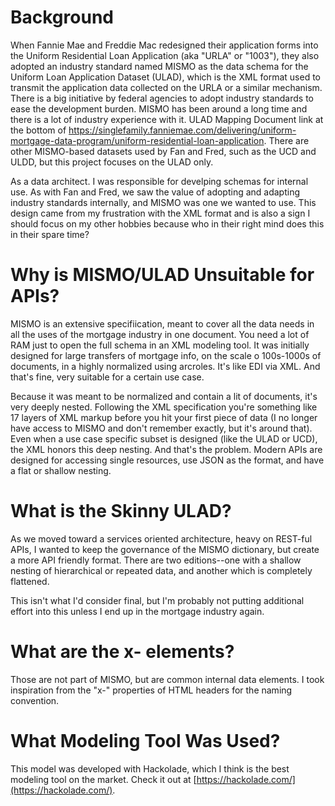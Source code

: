 # Background

When Fannie Mae and Freddie Mac redesigned their application forms into the Uniform Residential Loan Application (aka "URLA" or "1003"), they also adopted an industry standard named MISMO as the data schema for the Uniform Loan Application Dataset (ULAD), which is the XML format used to transmit the application data collected on the URLA or a similar mechanism.  There is a big initiative by federal agencies to adopt industry standards to ease the development burden.  MISMO has been around a long time and there is a lot of industry experience with it.  ULAD Mapping Document link at the bottom of https://singlefamily.fanniemae.com/delivering/uniform-mortgage-data-program/uniform-residential-loan-application.  There are other MISMO-based datasets used by Fan and Fred, such as the UCD and ULDD, but this project focuses on the ULAD only.

As a data architect. I was responsible for develping schemas for internal use.  As with Fan and Fred, we saw the value of adopting and adapting industry standards internally, and MISMO was one we wanted to use.  This design came from my frustration with the XML format and is also a sign I should focus on my other hobbies because who in their right mind does this in their spare time?

# Why is MISMO/ULAD Unsuitable for APIs?

MISMO is an extensive specifiication, meant to cover all the data needs in all the uses of the mortgage industry in one document.  You need a lot of RAM just to open the full schema in an XML modeling tool.  It was initially designed for large transfers of mortgage info, on the scale o 100s-1000s of documents, in a highly normalized using arcroles.  It's like EDI via XML.  And that's fine, very suitable for a certain use case.

Because it was meant to be normalized and contain a lit of documents, it's very deeply nested.  Following the XML specification you're something like 17 layers of XML markup before you hit your first piece of data (I no longer have access to MISMO and don't remember exactly, but it's around that).  Even when a use case specific subset is designed (like the ULAD or UCD), the XML honors this deep nesting.  And that's the problem.  Modern APIs are designed for accessing single resources, use JSON as the format, and have a flat or shallow nesting.

# What is the Skinny ULAD?

As we moved toward a services oriented architecture, heavy on REST-ful APIs, I wanted to keep the governance of the MISMO dictionary, but create a more API friendly format.  There are two editions--one with a shallow nesting of hierarchical or repeated data, and another which is completely flattened.

This isn't what I'd consider final, but I'm probably not putting additional effort into this unless I end up in the mortgage industry again.

# What are the x- elements?

Those are not part of MISMO, but are common internal data elements.  I took inspiration from the "x-" properties of HTML headers for the naming convention.

# What Modeling Tool Was Used?

This model was developed with Hackolade, which I think is the best modeling tool on the market.  Check it out at [https://hackolade.com/](https://hackolade.com/).